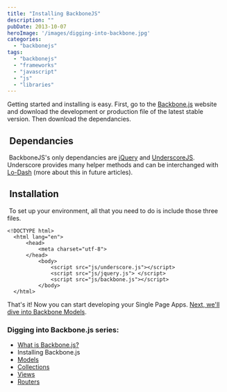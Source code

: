 ```yaml
---
title: "Installing BackboneJS"
description: ""
pubDate: 2013-10-07
heroImage: '/images/digging-into-backbone.jpg'
categories: 
  - "backbonejs"
tags: 
  - "backbonejs"
  - "frameworks"
  - "javascript"
  - "js"
  - "libraries"
---
```


Getting started and installing is easy. First, go to the [Backbone.js](http://www.backbonejs.org "BackboneJS") website and download the development or production file of the latest stable version. Then download the dependancies.

##  Dependancies

 BackboneJS's only dependancies are [jQuery](http://jquery.com/download/ "jQuery Downloads") and [UnderscoreJS](http://underscorejs.org/ "UnderscoreJS"). Underscore provides many helper methods and can be interchanged with [Lo-Dash](http://lodash.com/ "Lo-Dash") (more about this in future articles).

##  Installation

 To set up your environment, all that you need to do is include those three files.

```
<!DOCTYPE html>
  <html lang="en">
      <head>
          <meta charset="utf-8">
      </head>
          <body>
              <script src="js/underscore.js"></script>
              <script src="js/jquery.js"> </script>
              <script src="js/backbone.js"></script>
          </body>
  </html>
```

That's it! Now you can start developing your Single Page Apps. [Next, we'll dive into Backbone Models](http://www.pauljeter.net/web-development/javascript/backbonejs/what-is-a-backbonejs-model/ "What is a BackboneJS Model?").

### Digging into Backbone.js series:

- [What is Backbone.js?](http://www.pauljeter.net/web-development/javascript/backbonejs/what-is-backbonejs/ "What is BackboneJS?")
- Installing Backbone.js
- [Models](http://www.pauljeter.net/web-development/javascript/backbonejs/what-is-a-backbonejs-model/ "What is a Model?")
- [Collections](http://www.pauljeter.net/web-development/javascript/backbonejs/what-is-a-backbonejs-collection/ "What is a Collection?")
- [Views](http://www.pauljeter.net/web-development/javascript/backbonejs/what-is-a-backbonejs-view/ "What is a View?")
- [Routers](http://www.pauljeter.net/web-development/javascript/backbonejs/what-is-a-router/ "What is a Router?")
